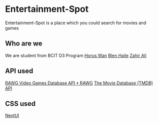 # Entertainment-Spot

Entertainment-Spot is a place which you could search for movies and games

## Who are we

We are student from BCIT D3 Program
[Horus Wan](http://horuswan.ca/)
[Blen Haile](https://blenhaile.ca/)
[Zahir Ali](http://zxhirali.ca)

## API used
[RAWG Video Games Database API • RAWG](https://rawg.io/apidocs)
[The Movie Database (TMDB) API](https://developers.themoviedb.org/3/getting-started/introduction)

## CSS used
[NextUI](https://nextui.org/docs/guide/getting-started)

